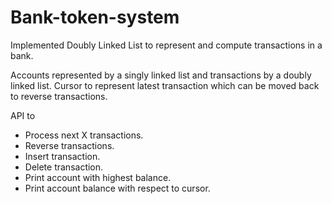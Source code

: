 # Bank-token-system

Implemented Doubly Linked List to represent and compute transactions in a bank.

Accounts represented by a singly linked list and transactions by a doubly linked list. Cursor to represent latest transaction which can be moved back to reverse transactions.

API to

- Process next X transactions.
- Reverse transactions.
- Insert transaction.
- Delete transaction.
- Print account with highest balance.
- Print account balance with respect to cursor.
